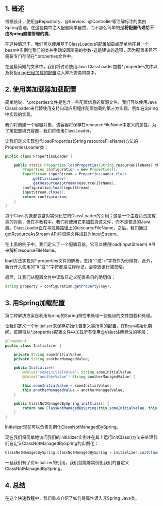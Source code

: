 ## 1. 概述

根据设计，使用@Repository、@Service、@Controller等注解标注的类由Spring管理，在这些类中注入配置简单自然，而不那么简单的是**将配置传递给不由Spring直接管理的类**。

在这种情况下，我们可以使用基于ClassLoader的配置加载或简单地在另一个bean中实例化我们的类并手动设置所需的参数-这是建议的选项，因为配置条目不需要专门存储在*.properties文件中。

在这篇简短的文章中，我们将讨论使用Java ClassLoader加载*.properties文件以及将[Spring已经加载的配置]()注入非托管类的类中。

## 2. 使用类加载器加载配置

简单地说，*.properties文件是包含一些配置信息的资源文件，我们可以使用Java ClassLoader来代替使用支持自动应用程序配置加载的第三方实现，例如在Spring中实现的实现。

我们将创建一个容器对象，该容器将保存在resourceFileName中定义的属性，为了用配置填充容器，我们将使用ClassLoader。

让我们定义实现包含loadProperties(String resourceFileName)方法的PropertiesLoader类：

```java
public class PropertiesLoader {

	public static Properties loadProperties(String resourceFileName) throws IOException {
		Properties configuration = new Properties();
		InputStream inputStream = PropertiesLoader.class
			.getClassLoader()
			.getResourceAsStream(resourceFileName);
		configuration.load(inputStream);
		inputStream.close();
		return configuration;
	}
}
```

每个Class对象都包含对实例化它的ClassLoader的引用；这是一个主要负责加载类的对象，但在本教程中，我们将使用它来加载资源文件，而不是普通的Java类。ClassLoader正在寻找类路径上的resourceFileName，之后，我们通过getResourceAsStream API将资源文件加载为InputStream。

在上面的例子中，我们定义了一个配置容器，它可以使用load(InputStream) API来解析resourceFileName。

load方法实现对*.properties文件的解析，支持“:”或“=”字符作为分隔符。此外，新行开头使用的“#”或“!”字符都是注释标记，会导致该行被忽略。

最后，让我们从配置文件中读取已定义配置条目的确切值：

```java
String property = configuration.getProperty(key);
```

## 3. 用Spring加载配置

第二种解决方案是利用Spring的Spring特性来处理一些低级的文件加载和处理。

让我们定义一个Initializer来保存初始化自定义类所需的配置，在Bean初始化期间，框架将从*.properties配置文件中加载所有使用@Value注解标注的字段：

```java
@Component
public class Initializer {

	private String someInitialValue;
	private String anotherManagedValue;

	public Initializer(
		@Value("someInitialValue") String someInitialValue,
		@Value("anotherValue") String anotherManagedValue) {

		this.someInitialValue = someInitialValue;
		this.anotherManagedValue = anotherManagedValue;
	}

	public ClassNotManagedBySpring initClass() {
		return new ClassNotManagedBySpring(this.someInitialValue, this.anotherManagedValue);
	}
}
```

Initializer现在可以负责实例化ClassNotManagedBySpring。

现在我们将简单地访问我们的Initializer实例并在其上运行initClass()方法来处理我们自定义ClassNotManagedBySpring的实例化：

```java
ClassNotManagedBySpring classNotManagedBySpring = initializer.initClass();
```

一旦我们有了对Initializer的引用，我们就能够实例化我们的自定义ClassNotManagedBySpring。

## 4. 总结

在这个快速教程中，我们重点介绍了如何将属性读入非Spring Java类。